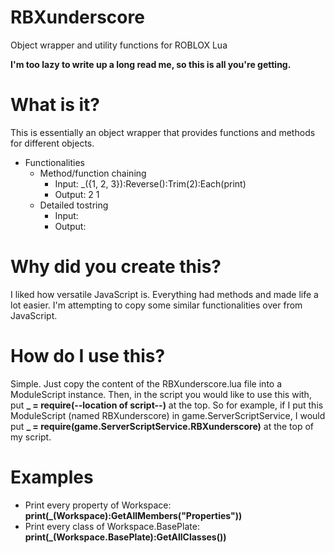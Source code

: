 # RBXunderscore
Object wrapper and utility functions for ROBLOX Lua

<b>I'm too lazy to write up a long read me, so this is all you're getting.</b>

# What is it?
This is essentially an object wrapper that provides functions and methods for different objects.
* Functionalities
  * Method/function chaining
    * Input: _({1, 2, 3}):Reverse():Trim(2):Each(print)
    * Output: 2 1
  * Detailed tostring
    * Input: 
    * Output:

# Why did you create this?
I liked how versatile JavaScript is. Everything had methods and made life a lot easier. I'm attempting to copy some similar functionalities over from JavaScript.

# How do I use this?
Simple. Just copy the content of the RBXunderscore.lua file into a ModuleScript instance. Then, in the script you would like to use this with, put <b>_ = require(--location of script--)</b> at the top. So for example, if I put this ModuleScript (named RBXunderscore) in game.ServerScriptService, I would put <b>_ = require(game.ServerScriptService.RBXunderscore)</b> at the top of my script.

# Examples
* Print every property of Workspace: <b>print(_(Workspace):GetAllMembers("Properties"))</b>
* Print every class of Workspace.BasePlate: <b>print(_(Workspace.BasePlate):GetAllClasses())</b>
